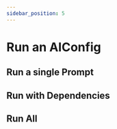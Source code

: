 ```yaml
---
sidebar_position: 5
---
```


# Run an AIConfig

## Run a single Prompt

## Run with Dependencies

## Run All
